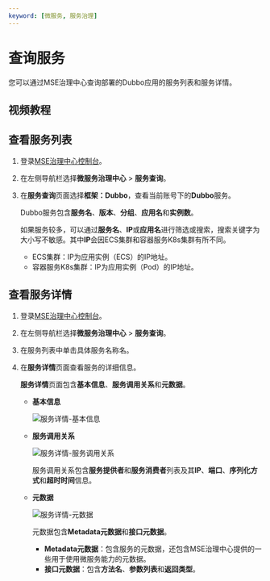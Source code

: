 ```yaml
---
keyword: [微服务, 服务治理]
---
```


# 查询服务

您可以通过MSE治理中心查询部署的Dubbo应用的服务列表和服务详情。

## 视频教程



## 查看服务列表

1.  登录[MSE治理中心控制台](https://mse.console.aliyun.com/?spm=a2c4g.11186623.2.13.f90a6a60WiEx0N#/msc/home)。

2.  在左侧导航栏选择**微服务治理中心** \> **服务查询**。

3.  在**服务查询**页面选择**框架：Dubbo**，查看当前账号下的**Dubbo**服务。

    Dubbo服务包含**服务名**、**版本**、**分组**、**应用名**和**实例数**。

    如果服务较多，可以通过**服务名**、**IP**或**应用名**进行筛选或搜索，搜索关键字为大小写不敏感。其中**IP**会因ECS集群和容器服务K8s集群有所不同。

    -   ECS集群：IP为应用实例（ECS）的IP地址。
    -   容器服务K8s集群：IP为应用实例（Pod）的IP地址。

## 查看服务详情

1.  登录[MSE治理中心控制台](https://mse.console.aliyun.com/?spm=a2c4g.11186623.2.13.f90a6a60WiEx0N#/msc/home)。

2.  在左侧导航栏选择**微服务治理中心** \> **服务查询**。

3.  在服务列表中单击具体服务名称名。

4.  在**服务详情**页面查看服务的详细信息。

    **服务详情**页面包含**基本信息**、**服务调用关系**和**元数据**。

    -   **基本信息**

        ![服务详情-基本信息](https://static-aliyun-doc.oss-accelerate.aliyuncs.com/assets/img/zh-CN/8859209951/p75104.png)

    -   **服务调用关系**

        ![服务详情-服务调用关系](https://static-aliyun-doc.oss-accelerate.aliyuncs.com/assets/img/zh-CN/8859209951/p75107.png)

        服务调用关系包含**服务提供者**和**服务消费者**列表及其**IP**、**端口**、**序列化方式**和**超时时间**信息。

    -   **元数据**

        ![服务详情-元数据](https://static-aliyun-doc.oss-accelerate.aliyuncs.com/assets/img/zh-CN/8859209951/p75108.png)

        元数据包含**Metadata元数据**和**接口元数据**。

        -   **Metadata元数据**：包含服务的元数据，还包含MSE治理中心提供的一些用于使用微服务能力的元数据。
        -   **接口元数据**：包含**方法名**、**参数列表**和**返回类型**。

